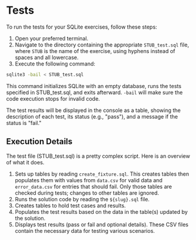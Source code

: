 # Tests

To run the tests for your SQLite exercises, follow these steps:

1. Open your preferred terminal.
2. Navigate to the directory containing the appropriate `STUB_test.sql` file, where `STUB` is the name of the exercise, using hyphens instead of spaces and all lowercase.
3. Execute the following command: 
```bash
sqlite3 -bail < STUB_test.sql
```
  
This command initializes SQLite with an empty database, runs the tests specified in STUB_test.sql, and exits afterward.
`-bail` will make sure the code execution stops for invalid code.

The test results will be displayed in the console as a table, showing the description of each test, its status (e.g., "pass"), and a message if the status is "fail."

## Execution Details

The test file (STUB_test.sql) is a pretty complex script.
Here is an overview of what it does.

1. Sets up tables by reading `create_fixture.sql`.
   This creates tables then populates them with values from `data.csv` for valid data and `error_data.csv` for entries that should fail.
   Only those tables are checked during tests; changes to other tables are ignored.
2. Runs the solution code by reading the `${slug}.sql` file.
3. Creates tables to hold test cases and results.
4. Populates the test results based on the data in the table(s) updated by the solution.
5. Displays test results (pass or fail and optional details).
These CSV files contain the necessary data for testing various scenarios.
